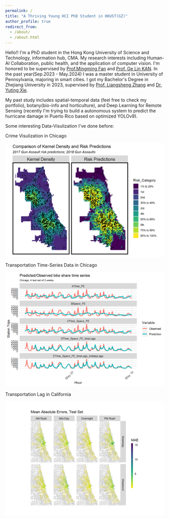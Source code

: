 ```yaml
---
permalink: /
title: "A Thriving Young HCI PhD Student in HKUST(GZ)"
author_profile: true
redirect_from: 
  - /about/
  - /about.html
---
```


Hello!! I'm a PhD student in the Hong Kong University of Science and Technology, information hub, CMA. My research interests including Human-AI Collaboration, public health, and the application of computer vision. I'm honored to be supervised by [Prof.Mingming Fan](https://www.mingmingfan.com/) and [Prof. Ge Lin KAN](https://facultyprofiles.hkust-gz.edu.cn/faculty-personal-page/KAN-GeLin/gelin). In the past year(Sep.2023 - May.2024) I was a master student in University of Pennsylvania, majoring in smart cities. I got my Bachelor's Degree in Zhejiang University in 2023, supervised by [Prof. Liangsheng Zhang](https://person.zju.edu.cn/0020046) and [Dr. Yuting Xie](https://person.zju.edu.cn/xieyuting).

My past study includes spatial-temporal data (feel free to check my portfolio), botany(bio-info and horticulture), and Deep Learning for Remote Sensing (recently I'm trying to build a autonomous system to predict the hurricane damage in Puerto Rico based on optimized YOLOv9).

Some interesting Data-Visulization I've done before:

Crime Visulization in Chicago

![Crime Visulization in Chicago](/images/P1.png)

Transportation Time-Series Data in Chicago

![Transportation Time-Series Data in Chicago](/images/P2.png)

Transportation Lag in California

![Transportation Lag in California](/images/P3.png)
